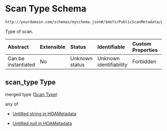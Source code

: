 # Scan Type Schema

```txt
http://yourdomain.com/schemas/myschema.json#/$defs/PublicScanMetadata/properties/scan_type
```

Type of scan.

| Abstract            | Extensible | Status         | Identifiable            | Custom Properties | Additional Properties | Access Restrictions | Defined In                                                                   |
| :------------------ | :--------- | :------------- | :---------------------- | :---------------- | :-------------------- | :------------------ | :--------------------------------------------------------------------------- |
| Can be instantiated | No         | Unknown status | Unknown identifiability | Forbidden         | Allowed               | none                | [metadata-schema.json\*](../out/metadata-schema.json "open original schema") |

## scan_type Type

merged type ([Scan Type](metadata-schema-defs-publicscanmetadata-properties-scan-type.md))

any of

- [Untitled string in HOAMetadata](metadata-schema-defs-publicscanmetadata-properties-scan-type-anyof-0.md "check type definition")

- [Untitled null in HOAMetadata](metadata-schema-defs-publicscanmetadata-properties-scan-type-anyof-1.md "check type definition")

